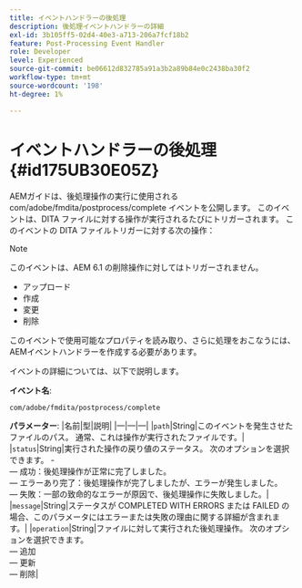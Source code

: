 ```yaml
---
title: イベントハンドラーの後処理
description: 後処理イベントハンドラーの詳細
exl-id: 3b105ff5-02d4-40e3-a713-206a7fcf18b2
feature: Post-Processing Event Handler
role: Developer
level: Experienced
source-git-commit: be06612d832785a91a3b2a89b84e0c2438ba30f2
workflow-type: tm+mt
source-wordcount: '198'
ht-degree: 1%

---
```


# イベントハンドラーの後処理 {#id175UB30E05Z}

AEMガイドは、後処理操作の実行に使用される com/adobe/fmdita/postprocess/complete イベントを公開します。 このイベントは、DITA ファイルに対する操作が実行されるたびにトリガーされます。 このイベントの DITA ファイルトリガーに対する次の操作：

>[!NOTE]
>
> このイベントは、AEM 6.1 の削除操作に対してはトリガーされません。

- アップロード
- 作成
- 変更
- 削除

このイベントで使用可能なプロパティを読み取り、さらに処理をおこなうには、AEMイベントハンドラーを作成する必要があります。

イベントの詳細については、以下で説明します。

**イベント名**:

```
com/adobe/fmdita/postprocess/complete 
```

**パラメーター**: |名前|型|説明| |—|—|—| |`path`|String|このイベントを発生させたファイルのパス。 通常、これは操作が実行されたファイルです。| |`status`|String|実行された操作の戻り値のステータス。 次のオプションを選択できます。 - <br> — 成功：後処理操作が正常に完了しました。 <br> — エラーあり完了：後処理操作が完了しましたが、エラーが発生しました。 <br> — 失敗：一部の致命的なエラーが原因で、後処理操作に失敗しました。| |`message`|String|ステータスが COMPLETED WITH ERRORS または FAILED の場合、このパラメータにはエラーまたは失敗の理由に関する詳細が含まれます。| |`operation`|String|ファイルに対して実行された後処理操作。 次のオプションを選択できます。<br> — 追加 <br> — 更新 <br> — 削除|
